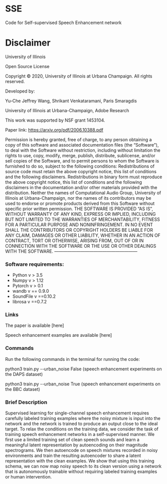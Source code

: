 # SSE
Code for Self-supervised Speech Enhancement network

# Disclaimer

University of Illinois

Open Source License

Copyright © 2020, University of Illinois at Urbana Champaign. All rights reserved.

Developed by:

Yu-Che Jeffrey Wang, Shrikant Venkataramani, Paris Smaragdis

University of Illinois at Urbana-Champaign, Adobe Research

This work was supported by NSF grant 1453104.

Paper link:
https://arxiv.org/pdf/2006.10388.pdf

Permission is hereby granted, free of charge, to any person obtaining a copy of this software and associated documentation files (the “Software”), to deal with the Software without restriction, including without limitation the rights to use, copy, modify, merge, publish, distribute, sublicense, and/or sell copies of the Software, and to permit persons to whom the Software is furnished to do so, subject to the following conditions:
Redistributions of source code must retain the above copyright notice, this list of conditions and the following disclaimers.
Redistributions in binary form must reproduce the above copyright notice, this list of conditions and the following disclaimers in the documentation and/or other materials provided with the distribution.
Neither the names of Computational Audio Group, University of Illinois at Urbana-Champaign, nor the names of its contributors may be used to endorse or promote products derived from this Software without specific prior written permission.
THE SOFTWARE IS PROVIDED “AS IS”, WITHOUT WARRANTY OF ANY KIND, EXPRESS OR IMPLIED, INCLUDING BUT NOT LIMITED TO THE WARRANTIES OF MERCHANTABILITY, FITNESS FOR A PARTICULAR PURPOSE AND NONINFRINGEMENT.  IN NO EVENT SHALL THE CONTRIBUTORS OR COPYRIGHT HOLDERS BE LIABLE FOR ANY CLAIM, DAMAGES OR OTHER LIABILITY, WHETHER IN AN ACTION OF CONTRACT, TORT OR OTHERWISE, ARISING FROM, OUT OF OR IN CONNECTION WITH THE SOFTWARE OR THE USE OR OTHER DEALINGS WITH THE SOFTWARE.
———————————————————

### Software requirements: 
* Python v > 3.5
* Numpy v > 1.12 
* Pytorch v > 0.1 
* wandb v == 0.9.0
* SoundFile v ==0.10.2
* librosa v ==0.7.2

### Links
The paper is available [here]

Speech enhancement examples are available [here]

### Commands
Run the following commands in the terminal for running the code:

python3 train.py --urban_noise False (speech enhancement experiments on the DAPS dataset)

python3 train.py --urban_noise True (speech enhancement experiments on the BBC dataset)

### Brief Description
Supervised learning for single-channel speech enhancement requires carefully labeled training examples where the noisy mixture is input into the network and the network is trained to produce an output close to the ideal target. To relax the conditions on the training data, we consider the task of training speech enhancement networks in a self-supervised manner. We first use a limited training set of clean speech sounds and learn a meaningful latent representation by autoencoding on their magnitude spectrograms. We then autoencode on speech mixtures recorded in noisy environments and train the resulting autoencoder to share a latent representation with the clean examples. We show that using this training schema, we can now map noisy speech to its clean version using a network that is autonomously trainable without requiring labeled training examples or human intervention. 
